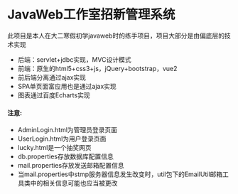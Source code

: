 # JavaWeb工作室招新管理系统
此项目是本人在大二寒假初学javaweb时的练手项目，项目大部分是由偏底层的技术实现
- 后端：servlet+jdbc实现，MVC设计模式
- 前端：原生的html5+css3+js，jQuery+bootstrap，vue2
- 前后端分离通过ajax实现
- SPA单页面富应用也是通过ajax实现
- 图表通过百度Echarts实现
#### 注意:
- AdminLogin.html为管理员登录页面
- UserLogin.html为用户登录页面
- lucky.html是一个抽奖网页
- db.properties存放数据库配置信息
- mail.properties存放发送邮箱配置信息
- 当mail.properties中stmp服务器信息发生改变时，util包下的EmailUtil邮箱工具类中的相关信息可能也应当被更改
